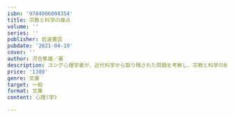 ```yaml
---
isbn: '9784006004354'
title: 宗教と科学の接点
volume: ''
series: ''
publisher: 岩波書店
pubdate: '2021-04-19'
cover: ''
author: 河合隼雄／著
description: ユング心理学者が、近代科学から取り残された問題を考察し、宗教と科学の接点にある心理療法を論じる。
price: '1100'
genre: 文庫
target: 一般
format: 文庫
content: 心理(学)

---
```

